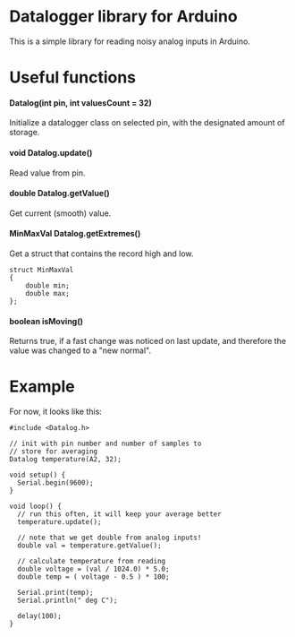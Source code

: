 # Datalogger library for Arduino
This is a simple library for reading noisy analog inputs in Arduino.

# Useful functions
#### Datalog(int pin, int valuesCount = 32)
Initialize a datalogger class on selected pin, with the designated amount of storage.

#### void Datalog.update()
Read value from pin.

#### double Datalog.getValue()
Get current (smooth) value.

#### MinMaxVal Datalog.getExtremes()
Get a struct that contains the record high and low.

```
struct MinMaxVal
{
    double min;
    double max;
};
```

#### boolean isMoving()
Returns true, if a fast change was noticed on last update, and therefore the value was changed to a "new normal".

# Example
For now, it looks like this:

```
#include <Datalog.h>

// init with pin number and number of samples to
// store for averaging
Datalog temperature(A2, 32);

void setup() {
  Serial.begin(9600);
}

void loop() {
  // run this often, it will keep your average better
  temperature.update();
  
  // note that we get double from analog inputs!
  double val = temperature.getValue(); 
  
  // calculate temperature from reading
  double voltage = (val / 1024.0) * 5.0;
  double temp = ( voltage - 0.5 ) * 100;

  Serial.print(temp);
  Serial.println(" deg C");
  
  delay(100);
}
```